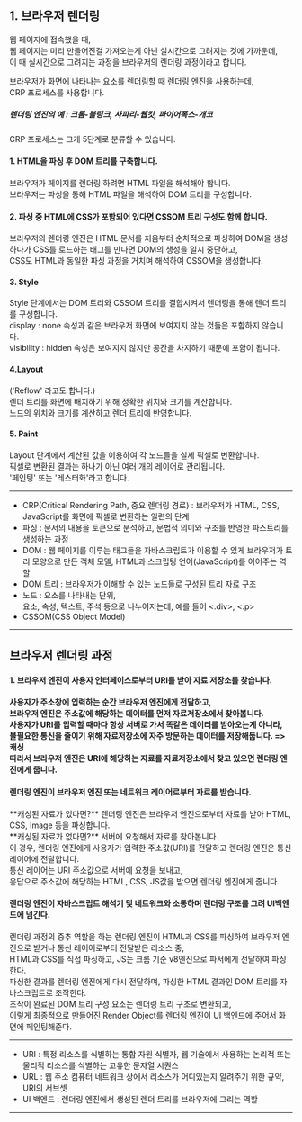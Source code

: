 <h2>1. 브라우저 렌더링</h2>

웹 페이지에 접속했을 때,<br/>
웹 페이지는 미리 만들어진걸 가져오는게 아닌 실시간으로 그려지는 것에 가까운데,<br/>
이 때 실시간으로 그려지는 과정을 브라우저의 렌더링 과정이라고 합니다.

브라우저가 화면에 나타나는 요소를 렌더링할 때 렌더링 엔진을 사용하는데,<br/>
CRP 프로세스를 사용합니다.

<h5>렌더링 엔진의 예 : 크롬-블링크, 사파리-웹킷, 파이어폭스-개코</h5>

CRP 프로세스는 크게 5단계로 분류할 수 있습니다.

<h4>1. HTML을 파싱 후 DOM 트리를 구축합니다.</h4>

브라우저가 페이지를 렌더링 하려면 HTML 파일을 해석해야 합니다.<br/>
브라우저는 파싱을 통해 HTML 파일을 해석하여 DOM 트리를 구성합니다.

<h4>2. 파싱 중 HTML에 CSS가 포함되어 있다면 CSSOM 트리 구성도 함께 합니다.</h4>

브라우저의 렌더링 엔진은 HTML 문서를 처음부터 순차적으로 파싱하여 DOM을 생성하다가 CSS를 로드하는 태그를 만나면 DOM의 생성을 일시 중단하고,<br/>
CSS도 HTML과 동일한 파싱 과정을 거치며 해석하여 CSSOM을 생성합니다.

<h4>3. Style</h4>
Style 단계에서는 DOM 트리와 CSSOM 트리를 결합시켜서 렌더링을 통해 렌더 트리를 구성합니다.<br/>
display : none 속성과 같은 브라우저 화면에 보여지지 않는 것들은 포함하지 않습니다.<br/>
visibility : hidden 속성은 보여지지 않지만 공간을 차지하기 때문에 포함이 됩니다.

<h4>4.Layout</h4>
('Reflow' 라고도 합니다.)<br/>
렌더 트리를 화면에 배치하기 위해 정확한 위치와 크기를 계산합니다.<br/>
노드의 위치와 크기를 계산하고 렌더 트리에 반영합니다.

<h4>5. Paint</h4>
Layout 단계에서 계산된 값을 이용하여 각 노드들을 실제 픽셀로 변환합니다.<br/>
픽셀로 변환된 결과는 하나가 아닌 여러 개의 레이어로 관리됩니다.<br/>
'페인팅' 또는 '레스터화'라고 합니다.

---

- CRP(Critical Rendering Path, 중요 렌더링 경로) : 브라우저가 HTML, CSS, JavaScript를 화면에 픽셀로 변환하는 일련의 단계</br>
- 파싱 : 문서의 내용을 토큰으로 분석하고, 문법적 의미와 구조를 반영한 파스트리를 생성하는 과정</br>
- DOM : 웹 페이지를 이루는 태그들을 자바스크립트가 이용할 수 있게 브라우저가 트리 모양으로 만든 객체 모델, HTML과 스크립팅 언어(JavaScript)를 이어주는 역할<br/>
- DOM 트리 : 브라우저가 이해할 수 있는 노드들로 구성된 트리 자료 구조<br/>
- 노드 : 요소를 나타내는 단위, <br/>
  요소, 속성, 텍스트, 주석 등으로 나누어지는데, 예를 들어 <.div>, <.p><br/>
- CSSOM(CSS Object Model)

---

<h2>브라우저 렌더링 과정</h2>
<h4>1. 브라우저 엔진이 사용자 인터페이스로부터 URI를 받아 자료 저장소를 찾습니다.<h4>
사용자가 주소창에 입력하는 순간 브라우저 엔진에게 전달하고,<br/>
브라우저 엔진은 주소값에 해당하는 데이터를 먼저 자료저장소에서 찾아봅니다.<br/>
사용자가 URI를 입력할 때마다 항상 서버로 가서 똑같은 데이터를 받아오는게 아니라,<br/>
불필요한 통신을 줄이기 위해 자료저장소에 자주 방문하는 데이터를 저장해둡니다. => 캐싱<br/>
따라서 브라우저 엔진은 URI에 해당하는 자료를 자료저장소에서 찾고 있으면 렌더링 엔진에게 줍니다.

<h4>렌더링 엔진이 브라우저 엔진 또는 네트워크 레이어로부터 자료를 받습니다.</h4>
**캐싱된 자료가 있다면?** 렌더링 엔진은 브라우저 엔진으로부터 자료를 받아 HTML, CSS, Image 등을 파싱합니다.<br/>
**캐싱된 자료가 없다면?** 서버에 요청해서 자료를 찾아봅니다.<br/>
이 경우, 렌더링 엔진에게 사용자가 입력한 주소값(URI)를 전달하고 렌더링 엔진은 통신 레이어에 전달합니다.<br/>
통신 레이어는 URI 주소값으로 서버에 요청을 보내고,<br/>
응답으로 주소값에 해당하는 HTML, CSS, JS값을 받으면 렌더링 엔진에게 줍니다.

<h4>렌더링 엔진이 자바스크립트 해석기 및 네트워크와 소통하며 렌더링 구조를 그려 UI백엔드에 넘긴다.</h4>
렌더링 과정의 중추 역할을 하는 렌더링 엔진이 HTML과 CSS를 파싱하여 브라우저 엔진으로 받거나 통신 레이어로부터 전달받은 리소스 중,<br/>
HTML과 CSS를 직접 파싱하고, JS는 크롬 기준 v8엔진으로 파서에게 전달하여 파싱한다.<br/>
파싱한 결과를 렌더링 엔진에게 다시 전달하며, 파싱한 HTML 결과인 DOM 트리를 자바스크립트로 조작한다.<br/>
조작이 완료된 DOM 트리 구성 요소는 렌더링 트리 구조로 변환되고,<br/>
이렇게 최종적으로 만들어진 Render Object를 렌더링 엔진이 UI 백엔드에 주어서 화면에 페인팅해준다.<br/>

---

- URI : 특정 리소스를 식별하는 통합 자원 식별자, 웹 기술에서 사용하는 논리적 또는 물리적 리소스를 식별하는 고유한 문자열 시퀀스<br/>
- URL : 웹 주소 컴퓨터 네트워크 상에서 리소스가 어디있는지 알려주기 위한 규약, URI의 서브셋<br/>
- UI 백엔드 : 렌더링 엔진에서 생성된 렌더 트리를 브라우저에 그리는 역할

---
